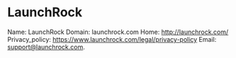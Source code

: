 
# LaunchRock

Name: LaunchRock
Domain: launchrock.com
Home: http://launchrock.com/
Privacy_policy: https://www.launchrock.com/legal/privacy-policy
Email: support@launchrock.com.
